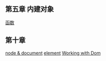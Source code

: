 ## 第五章 内建对象
[函数](./chapter5/Function.js)

## 第十章
[node & document](./chapter10/node&document.md)
[element](./chapter10/element.md)
[Working with Dom](./chapter10/workWithDOM.md)